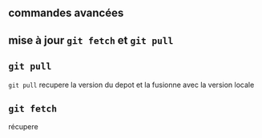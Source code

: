## commandes avancées

## mise à jour `git fetch` et `git pull`

## `git pull`
`git pull` recupere la version du depot et la fusionne avec la version locale

## `git fetch`
récupere 

